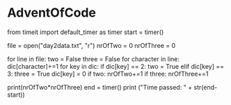 # AdventOfCode

from timeit import default_timer as timer
start = timer()
 
file = open("day2data.txt", "r")
nrOfTwo = 0
nrOfThree = 0
 
for line in file:
    two = False
    three = False
    for character in line:
            dic[character]+=1
    for key in dic:
        if dic[key] == 2:
            two = True
        elif dic[key] == 3:
            three = True
        dic[key] = 0
    if two:
        nrOfTwo+=1
    if three:
        nrOfThree+=1
    
print(nrOfTwo*nrOfThree)
end = timer()
print ("Time passed: " + str(end-start)) 

